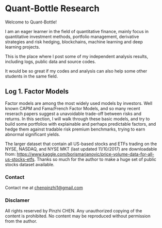 # Quant-Bottle Research

Welcome to Quant-Bottle!

I am an eager learner in the field of quantitative finance, mainly focus in quantitative investment methods, portfolio management, derivative strategies and risk hedging, blockchains, machine learning and deep learning projects.

This is the place where I post some of my independent analysis results, including logs, public data and source codes.

It would be so great if my codes and analysis can also help some other students in the same field.

## Log 1. Factor Models

Factor models are among the most widely used models by investors. Well known CAPM and Fama/French Factor Models, and so many recent reserach papers suggest a unavoidable trade-off between risks and returns. In this section, I will walk through these basic models, and try to build some portfolios with explainable and perhaps predictable factors, and hedge them against tradable risk premium benchmarks, trying to earn abnormal significant yields.

The larger dataset that contain all US-based stocks and ETFs trading on the NYSE, NASDAQ, and NYSE MKT (last updated 11/10/2017) are  downloadable from: https://www.kaggle.com/borismarjanovic/price-volume-data-for-all-us-stocks-etfs. Thanks so much for the author to make a huge set of public stocks dataset available.

### Contact
Contact me at chenpinzhi1@gmail.com

### Disclamer
All rights reserved by Pinzhi CHEN. Any unauthorized copying of the content is prohibited. No content may be reproduced without permission from the author.
